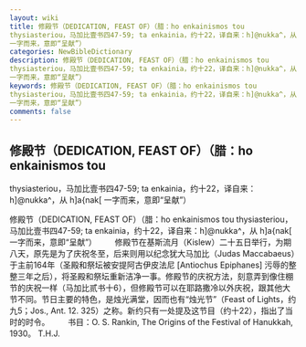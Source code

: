 ```yaml
---
layout: wiki
title: 修殿节（DEDICATION, FEAST OF）（腊：ho enkainismos tou
thysiasteriou，马加比壹书四47-59; ta enkainia，约十22，译自来：h]@nukka^，从 h]a{nak[
一字而来，意即“呈献”）
categories: NewBibleDictionary
description: 修殿节（DEDICATION, FEAST OF）（腊：ho enkainismos tou
thysiasteriou，马加比壹书四47-59; ta enkainia，约十22，译自来：h]@nukka^，从 h]a{nak[
一字而来，意即“呈献”）
keywords: 修殿节（DEDICATION, FEAST OF）（腊：ho enkainismos tou
thysiasteriou，马加比壹书四47-59; ta enkainia，约十22，译自来：h]@nukka^，从 h]a{nak[
一字而来，意即“呈献”）
comments: false
---
```


## 修殿节（DEDICATION, FEAST OF）（腊：ho enkainismos tou
thysiasteriou，马加比壹书四47-59; ta enkainia，约十22，译自来：h]@nukka^，从 h]a{nak[
一字而来，意即“呈献”）



修殿节（DEDICATION, FEAST OF）（腊：ho enkainismos tou
thysiasteriou，马加比壹书四47-59; ta enkainia，约十22，译自来：h]@nukka^，从 h]a{nak[ 一字而来，意即“呈献”）
　　修殿节在基斯流月（Kislew）二十五日举行，为期八天，原先是为了庆祝冬至，后来则用以纪念犹大马加比（Judas Maccabaeus）于主前164年（圣殿和祭坛被安提阿古伊皮法尼 [Antiochus Epiphanes] 污辱的整整三年之后），将圣殿和祭坛重新洁净一事。修殿节的庆祝方法，刻意弄到像住棚节的庆祝一样（马加比贰书十6），但修殿节可以在耶路撒冷以外庆祝，跟其他大节不同。节日主要的特色，是烛光满堂，因而也有“烛光节”（Feast of Lights，约九5；Jos., Ant. 12. 325）之称。新约只有一处提及这节目（约十22），指出了当时的时令。
　　书目：O. S. Rankin, The Origins of the Festival of Hanukkah,
1930。
T.H.J.




